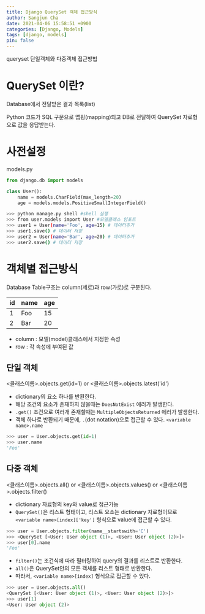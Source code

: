 ```yaml
---
title: Django QuerySet 객체 접근방식
author: Sangjun Cha
date: 2021-04-06 15:58:51 +0900
categories: [Django, Models]
tags: [django, models]
pin: false
---
```


queryset 단일객체와 다중객체 접근방법

# QuerySet 이란?

Database에서 전달받은 결과 목록(list)

Python 코드가 SQL 구문으로 맵핑(mapping)되고 DB로 전달하여 QuerySet 자료형으로 값을 응답받는다.

# 사전설정

models.py
```python
from django.db import models

class User():
    name = models.CharField(max_length=20)
    age = models.models.PositiveSmallIntegerField()
```

```bash
>>> python manage.py shell #shell 실행
>>> from user.models import User #모델클래스 임포트
>>> user1 = User(name='Foo', age=15) # 데이터추가
>>> user1.save() # 데이터 저장
>>> user2 = User(name='Bar', age=20) # 데이터추가
>>> user2.save() # 데이터 저장
```

# 객체별 접근방식
Database Table구조는 column(세로)과 row(가로)로 구분된다.

|id|name|age|
|---|---|---|
|1|Foo|15|
|2|Bar|20|

- column : 모델(model)클래스에서 지정한 속성
- row : 각 속성에 부여된 값

## 단일 객체

<클래스이름>.objects.get(id=1) or <클래스이름>.objects.latest('id')

- dictionary의 요소 하나를 반환한다.
- 해당 조건의 요소가 존재하지 않을때는 `DoesNotExist` 에러가 발생한다. 
- `.get()` 조건으로 여러개 존재할때는 `MultipleObjectsReturned` 에러가 발생한다.
- 객체 하나로 반환되기 때문에, `.`(dot notation)으로 접근할 수 있다. `<variable name>.name`

```python
>>> user = User.objects.get(id=1)
>>> user.name
'Foo'
```

## 다중 객체

<클래스이름>.objects.all() or <클래스이름>.objects.values() or <클래스이름>.objects.filter()

- dictionary 자료형의 key와 value로 접근가능
- `QuerySet()`은 리스트 형태이고, 리스트 요소는 dictionary 자료형이므로 `<variable name>[index]['key']` 형식으로 value에 접근할 수 있다.

```python
>>> user = User.objects.filter(name__startswith='C')
>>> <QuerySet [<User: User object (1)>, <User: User object (2)>]>
>>> user[0].name
'Foo'
```

- `filter()`는 조건식에 따라 필터링하여 query의 결과를 리스트로 반환한다.
- `all()`은 QuerySet안의 모든 객체를 리스트 형태로 반환한다.
- 따라서, `<variable name>[index]` 형식으로 접근할 수 있다.

```python
>>> user = User.objects.all()
<QuerySet [<User: User object (1)>, <User: User object (2)>]>
>>> user[1]
<User: User object (2)>
```